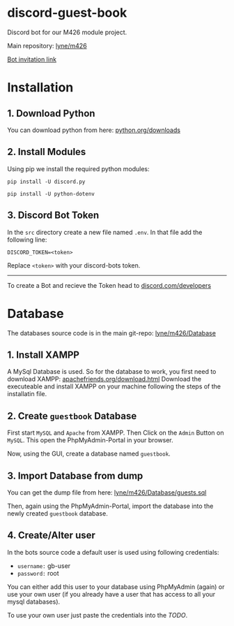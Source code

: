 # discord-guest-book
Discord bot for our M426 module project.

Main repository: [lyne/m426](https://github.com/lyne/m426/)

[Bot invitation link](https://discord.com/api/oauth2/authorize?client_id=928313113965649971&permissions=2147486784&scope=bot)

# Installation
## 1. Download Python
You can download python from here: [python.org/downloads](https://www.python.org/downloads/)

## 2. Install Modules
Using pip we install the required python modules:
```
pip install -U discord.py
```
```
pip install -U python-dotenv
```

## 3. Discord Bot Token
In the `src` directory create a new file named `.env`. In that file add the following line:
```
DISCORD_TOKEN=<token>
```
Replace `<token>` with your discord-bots token.

---

To create a Bot and recieve the Token head to [discord.com/developers](https://discord.com/developers/)

# Database
The databases source code is in the main git-repo: [lyne/m426/Database](https://github.com/lyne/m426/Database/)
## 1. Install XAMPP
A MySql Database is used. So for the database to work, you first need to download XAMPP: [apachefriends.org/download.html](https://www.apachefriends.org/download.html)
Download the executeable and install XAMPP on your machine following the steps of the installatin file.

## 2. Create `guestbook` Database
First start `MySQL` and `Apache` from XAMPP. Then Click on the `Admin` Button on `MySQL`. This open the PhpMyAdmin-Portal in your browser.

Now, using the GUI, create a database named `guestbook`.

## 3. Import Database from dump
You can get the dump file from here: [lyne/m426/Database/guests.sql](https://github.com/lyne/m426/Database/guests.sql)

Then, again using the PhpMyAdmin-Portal, import the database into the newly created `guestbook` database.

## 4. Create/Alter user
In the bots source code a default user is used using following credentials:
- `username:` gb-user
- `password:` root

You can either add this user to your database using PhpMyAdmin (again) or use your own user (if you already have a user that has access to all your mysql databases).

To use your own user just paste the credentials into the *TODO*.
